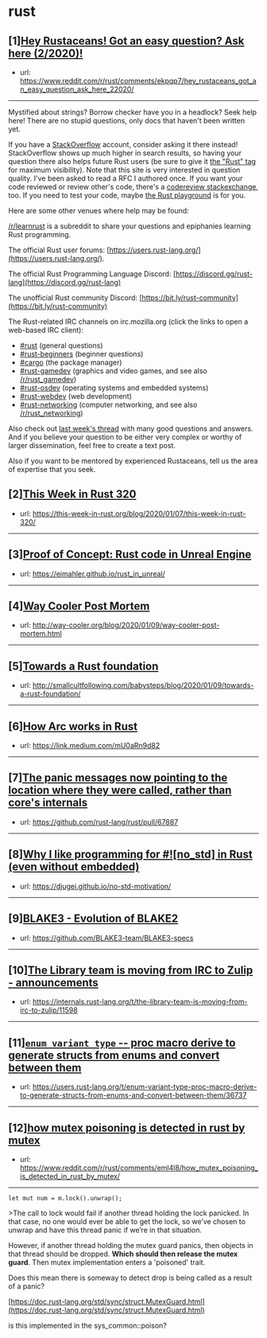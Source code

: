 # rust
## [1][Hey Rustaceans! Got an easy question? Ask here (2/2020)!](https://www.reddit.com/r/rust/comments/ekpqp7/hey_rustaceans_got_an_easy_question_ask_here_22020/)
- url: https://www.reddit.com/r/rust/comments/ekpqp7/hey_rustaceans_got_an_easy_question_ask_here_22020/
---
Mystified about strings? Borrow checker have you in a headlock? Seek help here! There are no stupid questions, only docs that haven't been written yet.

If you have a [StackOverflow](http://stackoverflow.com/) account, consider asking it there instead! StackOverflow shows up much higher in search results, so having your question there also helps future Rust users (be sure to give it [the "Rust" tag](http://stackoverflow.com/questions/tagged/rust) for maximum visibility). Note that this site is very interested in question quality. I've been asked to read a RFC I authored once. If you want your code reviewed or review other's code, there's a [codereview stackexchange](https://codereview.stackexchange.com/questions/tagged/rust), too. If you need to test your code, maybe [the Rust playground](https://play.rust-lang.org) is for you.

Here are some other venues where help may be found:

[/r/learnrust](https://www.reddit.com/r/learnrust) is a subreddit to share your questions and epiphanies learning Rust programming.

The official Rust user forums: [https://users.rust-lang.org/](https://users.rust-lang.org/).

The official Rust Programming Language Discord: [https://discord.gg/rust-lang](https://discord.gg/rust-lang)

The unofficial Rust community Discord: [https://bit.ly/rust-community](https://bit.ly/rust-community)

The Rust-related IRC channels on irc.mozilla.org (click the links to open a web-based IRC client):

 - [#rust](https://chat.mibbit.com/?server=irc.mozilla.org%3A%2B6697&amp;amp;channel=%23rust) (general questions)
 - [#rust-beginners](https://chat.mibbit.com/?server=irc.mozilla.org%3A%2B6697&amp;amp;channel=%23rust-beginners) (beginner questions)
 - [#cargo](https://chat.mibbit.com/?server=irc.mozilla.org%3A%2B6697&amp;amp;channel=%23cargo) (the package manager)
 - [#rust-gamedev](https://chat.mibbit.com/?server=irc.mozilla.org%3A%2B6697&amp;amp;channel=%23rust-gamedev) (graphics and video games, and see also [/r/rust_gamedev](https://www.reddit.com/r/rust_gamedev))
 - [#rust-osdev](https://chat.mibbit.com/?server=irc.mozilla.org%3A%2B6697&amp;amp;channel=%23rust-osdev) (operating systems and embedded systems)
 - [#rust-webdev](https://chat.mibbit.com/?server=irc.mozilla.org%3A%2B6697&amp;amp;channel=%23rust-webdev) (web development)
 - [#rust-networking](https://chat.mibbit.com/?server=irc.mozilla.org%3A%2B6697&amp;amp;channel=%23rust-networking) (computer networking, and see also [/r/rust_networking](https://www.reddit.com/r/rust_networking))

Also check out [last week's thread](https://reddit.com/r/rust/comments/ehk18j/hey_rustaceans_got_an_easy_question_ask_here/) with many good questions and answers. And if you believe your question to be either very complex or worthy of larger dissemination, feel free to create a text post.

Also if you want to be mentored by experienced Rustaceans, tell us the area of expertise that you seek.
## [2][This Week in Rust 320](https://www.reddit.com/r/rust/comments/em9hct/this_week_in_rust_320/)
- url: https://this-week-in-rust.org/blog/2020/01/07/this-week-in-rust-320/
---

## [3][Proof of Concept: Rust code in Unreal Engine](https://www.reddit.com/r/rust/comments/emp0su/proof_of_concept_rust_code_in_unreal_engine/)
- url: https://ejmahler.github.io/rust_in_unreal/
---

## [4][Way Cooler Post Mortem](https://www.reddit.com/r/rust/comments/emjwwp/way_cooler_post_mortem/)
- url: http://way-cooler.org/blog/2020/01/09/way-cooler-post-mortem.html
---

## [5][Towards a Rust foundation](https://www.reddit.com/r/rust/comments/emd0cn/towards_a_rust_foundation/)
- url: http://smallcultfollowing.com/babysteps/blog/2020/01/09/towards-a-rust-foundation/
---

## [6][How Arc works in Rust](https://www.reddit.com/r/rust/comments/emosl0/how_arc_works_in_rust/)
- url: https://link.medium.com/mU0aRn9d82
---

## [7][The panic messages now pointing to the location where they were called, rather than core's internals](https://www.reddit.com/r/rust/comments/em7gav/the_panic_messages_now_pointing_to_the_location/)
- url: https://github.com/rust-lang/rust/pull/67887
---

## [8][Why I like programming for #![no_std] in Rust (even without embedded)](https://www.reddit.com/r/rust/comments/emq98r/why_i_like_programming_for_no_std_in_rust_even/)
- url: https://djugei.github.io/no-std-motivation/
---

## [9][BLAKE3 - Evolution of BLAKE2](https://www.reddit.com/r/rust/comments/emf15c/blake3_evolution_of_blake2/)
- url: https://github.com/BLAKE3-team/BLAKE3-specs
---

## [10][The Library team is moving from IRC to Zulip - announcements](https://www.reddit.com/r/rust/comments/emig2y/the_library_team_is_moving_from_irc_to_zulip/)
- url: https://internals.rust-lang.org/t/the-library-team-is-moving-from-irc-to-zulip/11598
---

## [11][`enum_variant_type` -- proc macro derive to generate structs from enums and convert between them](https://www.reddit.com/r/rust/comments/emnjmm/enum_variant_type_proc_macro_derive_to_generate/)
- url: https://users.rust-lang.org/t/enum-variant-type-proc-macro-derive-to-generate-structs-from-enums-and-convert-between-them/36737
---

## [12][how mutex poisoning is detected in rust by mutex](https://www.reddit.com/r/rust/comments/eml4l8/how_mutex_poisoning_is_detected_in_rust_by_mutex/)
- url: https://www.reddit.com/r/rust/comments/eml4l8/how_mutex_poisoning_is_detected_in_rust_by_mutex/
---
    let mut num = m.lock().unwrap();

&gt;The call to lock would fail if another thread holding the lock panicked. In that case, no one would ever be able to get the lock, so we’ve chosen to unwrap and have this thread panic if we’re in that situation.

However, if another thread holding the mutex guard panics, then objects in that thread should be dropped. **Which should then release the mutex guard**. Then mutex implementation enters a 'poisoned' trait. 

Does this mean there is someway to detect drop is being called as a result of a panic? 

 [https://doc.rust-lang.org/std/sync/struct.MutexGuard.html](https://doc.rust-lang.org/std/sync/struct.MutexGuard.html)  

is this implemented in the  sys\_common::poison?
